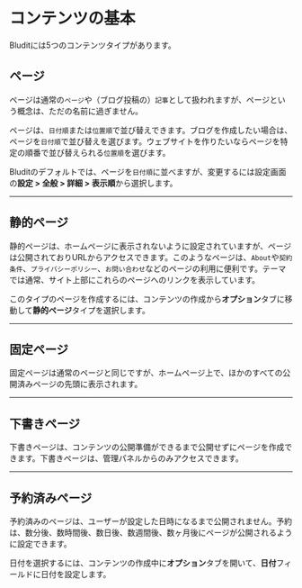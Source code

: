 # コンテンツの基本
<!-- position: 1 -->

Bluditには5つのコンテンツタイプがあります。

<h2 id="pages">ページ</h2>

ページは通常の`ページ`や（ブログ投稿の）`記事`として扱われますが、ページという概念は、ただの名前に過ぎません。

ページは、`日付順`または`位置順`で並び替えできます。ブログを作成したい場合は、ページを`日付順`で並び替えを選びます。ウェブサイトを作りたいならページを特定の順番で並び替えられる`位置順`を選びます。

Bluditのデフォルトでは、ページを`日付順`に並べますが、変更するには設定画面の**設定 > 全般 > 詳細 > 表示順**から選択します。

---

<h2 id="static">静的ページ</h2>

静的ページは、ホームページに表示されないように設定されていますが、ページは公開されておりURLからアクセスできます。このようなページは、`About`や`契約条件`、`プライバシーポリシー`、`お問い合わせ`などのページの利用に便利です。テーマでは通常、サイト上部にこれらのページへのリンクを表示しています。

このタイプのページを作成するには、コンテンツの作成から**オプション**タブに移動して**静的ページ**タイプを選択します。

---

<h2 id="sticky">固定ページ</h2>

固定ページは通常のページと同じですが、ホームページ上で、ほかのすべての公開済みページの先頭に表示されます。

---

<h2 id="draft">下書きページ</h2>

下書きページは、コンテンツの公開準備ができるまで公開せずにページを作成できます。下書きページは、管理パネルからのみアクセスできます。

---

<h2 id="scheduled">予約済みページ</h2>

予約済みのページは、ユーザーが設定した日時になるまで公開されません。予約は、数分後、数時間後、数日後、数週間後、数ヶ月後にページが公開されるように設定できます。

日付を選択するには、コンテンツの作成中に**オプション**タブを開いて、**日付**フィールドに日付を設定します。
